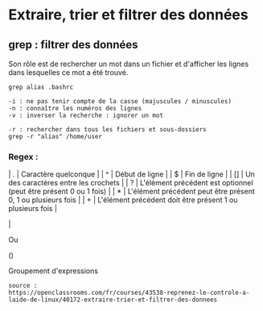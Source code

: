 # Extraire, trier et filtrer des données



## grep : filtrer des données

Son rôle est de rechercher un mot dans un fichier et d'afficher les lignes dans lesquelles ce mot a été trouvé.

    grep alias .bashrc
    
    -i : ne pas tenir compte de la casse (majuscules / minuscules)
    -n : connaître les numéros des lignes
    -v : inverser la recherche : ignorer un mot
   
    -r : rechercher dans tous les fichiers et sous-dossiers 
    grep -r "alias" /home/user

### Regex :


| . | Caractère quelconque |
| ^ | Début de ligne |
| $ | Fin de ligne |
| [] | Un des caractères entre les crochets |
| ? | L'élément précédent est optionnel (peut être présent 0 ou 1 fois) |
| * | L'élément précédent peut être présent 0, 1 ou plusieurs fois |
| + | L'élément précédent doit être présent 1 ou plusieurs fois | 

|
	

Ou

()
	

Groupement d'expressions
```
source :
https://openclassrooms.com/fr/courses/43538-reprenez-le-controle-a-laide-de-linux/40172-extraire-trier-et-filtrer-des-donnees
```
